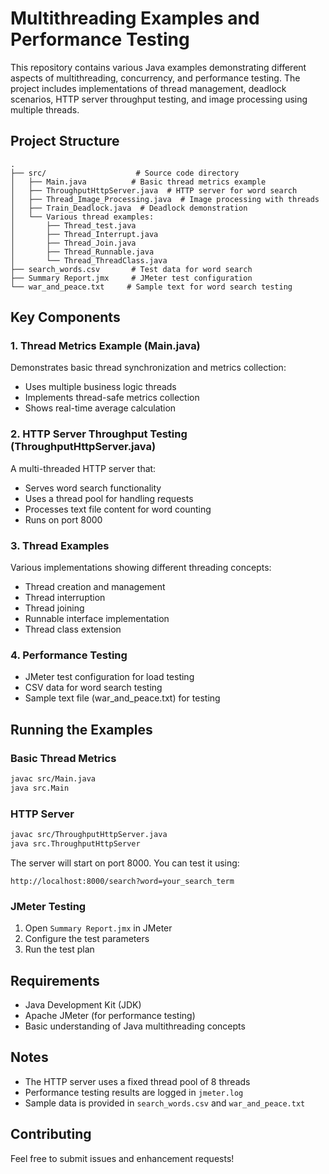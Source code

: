 # Multithreading Examples and Performance Testing

This repository contains various Java examples demonstrating different aspects of multithreading, concurrency, and performance testing. The project includes implementations of thread management, deadlock scenarios, HTTP server throughput testing, and image processing using multiple threads.

## Project Structure

```
.
├── src/                    # Source code directory
│   ├── Main.java          # Basic thread metrics example
│   ├── ThroughputHttpServer.java  # HTTP server for word search
│   ├── Thread_Image_Processing.java  # Image processing with threads
│   ├── Train_Deadlock.java  # Deadlock demonstration
│   └── Various thread examples:
│       ├── Thread_test.java
│       ├── Thread_Interrupt.java
│       ├── Thread_Join.java
│       ├── Thread_Runnable.java
│       └── Thread_ThreadClass.java
├── search_words.csv       # Test data for word search
├── Summary Report.jmx     # JMeter test configuration
└── war_and_peace.txt     # Sample text for word search testing
```

## Key Components

### 1. Thread Metrics Example (Main.java)
Demonstrates basic thread synchronization and metrics collection:
- Uses multiple business logic threads
- Implements thread-safe metrics collection
- Shows real-time average calculation

### 2. HTTP Server Throughput Testing (ThroughputHttpServer.java)
A multi-threaded HTTP server that:
- Serves word search functionality
- Uses a thread pool for handling requests
- Processes text file content for word counting
- Runs on port 8000

### 3. Thread Examples
Various implementations showing different threading concepts:
- Thread creation and management
- Thread interruption
- Thread joining
- Runnable interface implementation
- Thread class extension

### 4. Performance Testing
- JMeter test configuration for load testing
- CSV data for word search testing
- Sample text file (war_and_peace.txt) for testing

## Running the Examples

### Basic Thread Metrics
```bash
javac src/Main.java
java src.Main
```

### HTTP Server
```bash
javac src/ThroughputHttpServer.java
java src.ThroughputHttpServer
```
The server will start on port 8000. You can test it using:
```
http://localhost:8000/search?word=your_search_term
```

### JMeter Testing
1. Open `Summary Report.jmx` in JMeter
2. Configure the test parameters
3. Run the test plan

## Requirements
- Java Development Kit (JDK)
- Apache JMeter (for performance testing)
- Basic understanding of Java multithreading concepts

## Notes
- The HTTP server uses a fixed thread pool of 8 threads
- Performance testing results are logged in `jmeter.log`
- Sample data is provided in `search_words.csv` and `war_and_peace.txt`

## Contributing
Feel free to submit issues and enhancement requests!
